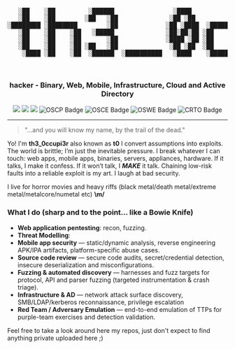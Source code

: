 <div align="center">


<pre>
   ░██    ░██         ░██████                ░████                                               ░██ ░██████           
   ░██    ░██        ░██   ░██              ░██ ░██                                                 ░██   ░██          
░████████ ░████████        ░██             ░██ ░████  ░███████   ░███████  ░██    ░██ ░████████  ░██      ░██ ░██░████ 
   ░██    ░██    ░██   ░█████              ░██░██░██ ░██    ░██ ░██    ░██ ░██    ░██ ░██    ░██ ░██  ░█████  ░███     
   ░██    ░██    ░██       ░██             ░████ ░██ ░██        ░██        ░██    ░██ ░██    ░██ ░██      ░██ ░██      
   ░██    ░██    ░██ ░██   ░██              ░██ ░██  ░██    ░██ ░██    ░██ ░██   ░███ ░███   ░██ ░██░██   ░██ ░██      
    ░████ ░██    ░██  ░██████  ░██████████   ░████    ░███████   ░███████   ░█████░██ ░██░█████  ░██ ░██████  ░██      
                                                                                      ░██                              
                                                                                      ░██                                                                                                             
</pre>


<h3>hacker - Binary, Web, Mobile, Infrastructure, Cloud and Active Directory</h3>

<img src="https://img.shields.io/badge/OS-Arch-111?logo=linux"/>
<img src="https://img.shields.io/badge/Editor-Neovim-111?logo=visualstudiocode"/>
<img src="https://komarev.com/ghpvc/?username=th30ccupi3r&label=page%20haunts&color=8b0000&style=flat"/>



<img src="https://img.shields.io/badge/OSCP-green?style=flat&logo=offensive-security&logoColor=white&labelColor=111" alt="OSCP Badge"/>
<img src="https://img.shields.io/badge/OSCE-green?style=flat&logo=offensive-security&logoColor=white&labelColor=111" alt="OSCE Badge"/>
<img src="https://img.shields.io/badge/OSWE-green?style=flat&logo=offensive-security&logoColor=white&labelColor=111" alt="OSWE Badge"/>
<img src="https://img.shields.io/badge/CRTO-maroon?style=flat&logo=offensive-security&logoColor=white&labelColor=111" alt="CRTO Badge"/>

</div>


---


> "...and you will know my name, by the trail of the dead."


Yo! I'm **th3_0ccupi3r** also known as **t0** I convert assumptions into exploits. The world is brittle; I’m just the inevitable pressure. I break whatever I can touch: web apps, mobile apps, binaries, servers, appliances, hardware. If it talks, I make it confess. If it won’t talk, I ***MAKE*** it talk. Chaining low-risk faults into a reliable exploit is my art. I laugh at bad security.

I live for horror movies and heavy riffs (black metal/death metal/extreme metal/metalcore/numetal etc) **\m/**

### What I do (sharp and to the point... like a Bowie Knife)
- **Web application pentesting**: recon, fuzzing.
- **Threat Modelling**: 
- **Mobile app security** — static/dynamic analysis, reverse engineering APK/IPA artifacts, platform-specific abuse cases.
- **Source code review** — secure code audits, secret/credential detection, insecure deserialization and misconfigurations.
- **Fuzzing & automated discovery** — harnesses and fuzz targets for protocol, API and parser fuzzing (targeted instrumentation & crash triage).
- **Infrastructure & AD** — network attack surface discovery, SMB/LDAP/kerberos reconnaissance, privilege escalation 
- **Red Team / Adversary Emulation** — end-to-end emulation of TTPs for purple-team exercises and detection validation.

Feel free to take a look around here my repos, just don't expect to find anything private uploaded here ;)
